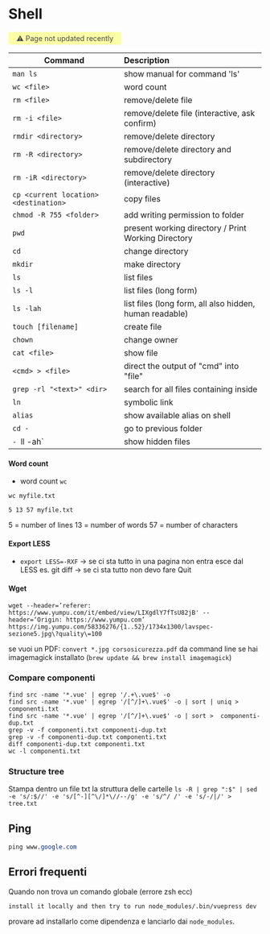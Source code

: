 # Shell

<span style="display: inline-block; background: #FCFFA6; padding: 4px 16px; border-radius: 4px; color: #484848"> ⚠️ Page not updated recently</span>

| Command                               | Description                                             |
| ------------------------------------- | :------------------------------------------------------ |
| `man ls`                              | show manual for command 'ls'                            |
| `wc <file>`                           | word count                                              |
| `rm <file>`                           | remove/delete file                                      |
| `rm -i <file>`                        | remove/delete file (interactive, ask confirm)           |
| `rmdir <directory>`                   | remove/delete directory                                 |
| `rm -R <directory>`                   | remove/delete directory and subdirectory                |
| `rm -iR <directory>`                  | remove/delete directory (interactive)                   |
| `cp <current location> <destination>` | copy files                                              |
| `chmod -R 755 <folder>`               | add writing permission to folder                        |
| `pwd`                                 | present working directory / Print Working Directory     |
| `cd`                                  | change directory                                        |
| `mkdir`                               | make directory                                          |
| `ls`                                  | list files                                              |
| `ls -l`                               | list files (long form)                                  |
| `ls -lah`                             | list files (long form, all also hidden, human readable) |
| `touch [filename]`                    | create file                                             |
| `chown`                               | change owner                                            |
| `cat <file>`                          | show file                                               |
| `<cmd> > <file>`                      | direct the output of "cmd" into "file"                  |
| `grep -rl "<text>" <dir>`             | search for all files containing <text> inside <dir>     |
| `ln`                                  | symbolic link                                           |
| `alias`                               | show available alias on shell                           |
| `cd -`                                | go to previous folder                                   |
| `- `ll -ah`                           | show hidden files                                       |

#### Word count

- word count `wc`

```
wc myfile.txt

5 13 57 myfile.txt
```

5 = number of lines
13 = number of words
57 = number of characters

#### Export LESS

- `export LESS=-RXF` -> se ci sta tutto in una pagina non entra esce dal LESS
  es. git diff -> se ci sta tutto non devo fare Quit

#### Wget

```
wget --header=’referer: https://www.yumpu.com/it/embed/view/LIXgdlY7fTsU82jB' --header=‘Origin: https://www.yumpu.com’ https://img.yumpu.com/58336276/{1..52}/1734x1300/lavspec-sezione5.jpg\?quality\=100
```

se vuoi un PDF: `convert *.jpg corsosicurezza.pdf` da command line se hai imagemagick installato (`brew update && brew install imagemagick`)

### Compare componenti

```
find src -name '*.vue' | egrep '/.+\.vue$' -o
find src -name '*.vue' | egrep '/[^/]+\.vue$' -o | sort | uniq > componenti.txt
find src -name '*.vue' | egrep '/[^/]+\.vue$' -o | sort >  componenti-dup.txt
grep -v -f componenti.txt componenti-dup.txt
grep -v -f componenti-dup.txt componenti.txt
diff componenti-dup.txt componenti.txt
wc -l componenti.txt
```

### Structure tree

Stampa dentro un file txt la struttura delle cartelle
`ls -R | grep ":$" | sed -e 's/:$//' -e 's/[^-][^\/]*\//--/g' -e 's/^/ /' -e 's/-/|/' > tree.txt`

## Ping

```sass
ping www.google.com
```

## Errori frequenti

Quando non trova un comando globale (errore zsh ecc)

```shell
install it locally and then try to run node_modules/.bin/vuepress dev
```

provare ad installarlo come dipendenza e lanciarlo dai `node_modules`.
